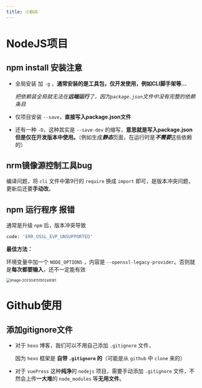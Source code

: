 ```yaml
---
title: 小BUG
---
```


# NodeJS项目

## npm install 安装注意

- 全局安装 加  `-g` ，**通常安装的是工具包，仅开发使用，例如CLI脚手架等...**

  *把依赖装全局就无法在**远端运行**了，因为`package.json`文件中没有完整的依赖条目*

- 仅项目安装 `--save`，**直接写入package.json文件**

- 还有一种 `-D`，这种其实是 `--save-dev` 的缩写，**意思就是写入package.json但是仅在开发版本中使用。**（例如生成***静态***页面，在运行时是***不需要***这些依赖的）

## nrm镜像源控制工具bug

编译问题，将 `cli` 文件中第9行的 `require` 换成 `import` 即可，是版本冲突问题，更新后还要**手动改**。

## npm 运行程序 报错

通常是升级 `npm` 后，版本冲突导致

```bash
code: 'ERR_OSSL_EVP_UNSUPPORTED'
```

**最佳方法：**

环境变量中加一个 `NODE_OPTIONS` ，内容是 `--openssl-legacy-provider`。否则就是**每次都要输入**，还不一定能有效

<img src="https://md-pic-1300959784.cos.ap-nanjing.myqcloud.com/img/202304151640542.png" alt="image-20230415150248181" style="zoom: 67%;" />

# Github使用

## 添加gitignore文件

- 对于 `hexo` 博客，我们可以不用自己添加 `.gitignore` 文件，

  因为 `hexo` 框架是 **自带 `.gitignore` 的**（可能是从 `github` 中 `clone` 来的）

- 对于 `vuePress` 这种**纯净**的 `nodejs` 项目，需要手动添加 `.gitignore` 文件，不然会上传**一大堆**的 `node_modules` 等**无用文件**。

  
